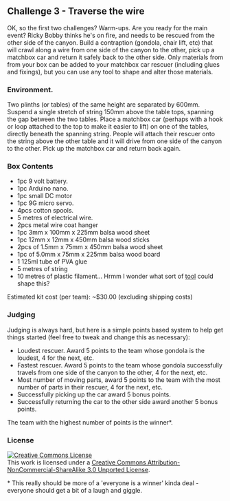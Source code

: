## Challenge 3 - Traverse the wire

OK, so the first two challenges? Warm-ups. Are you ready for the main event? Ricky Bobby thinks he's on fire, and needs to be rescued from the other side of the canyon. Build a contraption (gondola, chair lift, etc) that will crawl along a wire from one side of the canyon to the other, pick up a matchbox car and return it safely back to the other side. Only materials from from your box can be added to your matchbox car rescuer (including glues and fixings), but you can use any tool to shape and alter those materials. 

### Environment.

Two plinths (or tables) of the same height are separated by 600mm. Suspend a single stretch of string 150mm above the table tops, spanning the gap between the two tables. Place a matchbox car (perhaps with a hook or loop attached to the top to make it easier to lift) on one of the tables, directly beneath the spanning string. People will attach their rescuer onto the string above the other table and it will drive from one side of the canyon to the other. Pick up the matchbox car and return back again. 

### Box Contents

* 1pc 9 volt battery.
* 1pc Arduino nano.
* 1pc small DC motor
* 1pc 9G micro servo.
* 4pcs cotton spools.
* 5 metres of electrical wire.
* 2pcs metal wire coat hanger
* 1pc 3mm x 100mm x 225mm balsa wood sheet
* 1pc 12mm x 12mm x 450mm balsa wood sticks
* 2pcs of 1.5mm x 75mm x 450mm balsa wood sheet
* 1pc of 5.0mm x 75mm x 225mm balsa wood board
* 1 125ml tube of PVA glue
* 5 metres of string
* 10 metres of plastic filament… Hrmm I wonder what sort of [tool][1] could shape this?

Estimated kit cost (per team): ~$30.00 (excluding shipping costs)


### Judging

Judging is always hard, but here is a simple points based system to help get things started (feel free to tweak and change this as necessary): 

* Loudest rescuer. Award 5 points to the team whose gondola is the loudest, 4 for the next, etc.
* Fastest rescuer. Award 5 points to the team whose gondola successfully travels from one side of the canyon to the other, 4 for the next, etc. 
* Most number of moving parts, award 5 points to the team with the most number of parts in their rescuer, 4 for the next, etc.
* Successfully picking up the car award 5 bonus points.
* Successfully returning the car to the other side award another 5 bonus points.

The team with the highest number of points is the winner*.

### License

<a rel="license" href="http://creativecommons.org/licenses/by-nc-sa/3.0/deed.en_US"><img alt="Creative Commons License" style="border-width:0" src="http://i.creativecommons.org/l/by-nc-sa/3.0/88x31.png" /></a><br />This work is licensed under a <a rel="license" href="http://creativecommons.org/licenses/by-nc-sa/3.0/deed.en_US">Creative Commons Attribution-NonCommercial-ShareAlike 3.0 Unported License</a>.

\* This really should be more of a 'everyone is a winner' kinda deal - everyone should get a bit of a laugh and giggle.

[1]:http://reprap.org/mediawiki/images/0/0d/Mendelmax.jpg


